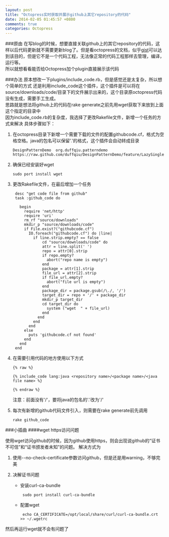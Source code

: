 ```yaml
---
layout: post
title: "Octopress实时获取并展示github上其它repository的代码"
date: 2014-02-05 01:45:57 +0800
comments: true
categories: Octopress
---
```


###原由
在写blog的时候，想要直接关联github上的其它repository的代码，这样以后代码更新就不需要更新blog了。但是看octopress的文档，似乎[gist](https://gist.github.com)可以达到该目的，但是它不是一个代码工程，无法像正常的代码工程那样去管理，编译，运行等。  
所以就想看看能否给Octopress加个plugin直接展示该代码

###办法
原本想改一下plugins/include_code.rb，但是感觉还是太复杂，所以想个简单的方式
还是利用include_code这个插件，这个插件是可以将在source/downloads/code/目录下的文件展示出来的，这个目录原octopress代码没有生成，需要手工生成。  
思路就是想法将github上的代码在rake generate之前先用wget获取下来放到上面这个指定的目录中  
因为include_code.rb的复杂度，我选择了更改Rakefile文件，新增一个任务的方式来解决
具体步骤如下：

1. 在octopress目录下新增一个需要下载的文件的配置githubcode.cf，格式为<github repository name>空格<java package name>空格<java code file url>。java的包名可以保留'.'的格式，这个插件会自动转成目录

       DesignPatternDemo  org.duffqiu.patterndemo  https://raw.github.com/duffqiu/DesignPatternDemo/feature/LazySingletonDemo/src/org/duffqiu/patterndemo/LazySingleton.java

2. 确保已经安装好wget

       sudo port install wget

3. 更改Rakefile文件，在最后增加一个任务

		desc "get code file from github"
		task :github_code do
		
		  begin
		    require 'net/http'
		    require 'uri'
		    rm_rf "source/downloads"
		    mkdir_p "source/downloads/code"
		    if File.exist?("githubcode.cf")
		      IO.foreach("githubcode.cf") do |line|
		        if line.strip.empty? == false
		            cd "source/downloads/code" do
		            attr = line.split(' ')
		            repo = attr[0].strip
		            if repo.empty?
		              abort("repo name is empty")
		            end
		            package = attr[1].strip
		            file_url = attr[2].strip
		            if file_url.empty?
		              abort("file url is empty")
		            end
		            package_dir = package.gsub(/\./, '/')
		            target_dir = repo + '/' + package_dir
		            mkdir_p target_dir
		            cd target_dir do
		              system ("wget  " + file_url)
		            end
		          end
		        end
		      end
		    else
		      puts 'githubcode.cf not found'
		    end
		  end
		end        		
		
4. 在需要引用代码的地方使用以下方式
       
       {% raw %}
       
       {% include_code lang:java <repository name>/<package name>/<java file name> %}
       
       {% endraw %}
       
    注意：<repository name>前面没有'/'，<pakcage name>要将java的包名的'.'改为'/'

5. 每次有新增的github代码文件引入，则需要在rake generate前先调用
       
       rake github_code

###小插曲
####wget https访问问题

使用wget访问github的时候，因为github使用https，则会出现说github的“证书不可信”和“证书颁发者未知”的问题。
解决方式为

1. 使用--no-check-certificate参数访问github，但是还是用warning，不够完美
2. 决解证书问题  
   
   - 安装curl-ca-bundle
   
          sudo port install curl-ca-bundle
          
   - 配置wget
          
          echo CA_CERTIFICATE=/opt/local/share/curl/curl-ca-bundle.crt >> ~/.wgetrc

然后再运行wget就不会有问题了
